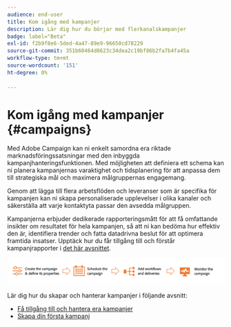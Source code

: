 ```yaml
---
audience: end-user
title: Kom igång med kampanjer
description: Lär dig hur du börjar med flerkanalskampanjer
badge: label="Beta"
exl-id: f2b9f8e6-5ded-4a47-89e9-96650cd78229
source-git-commit: 351b60464d8623c34dea2c19bf86b2fa7b4fa45a
workflow-type: tm+mt
source-wordcount: '151'
ht-degree: 0%

---
```



# Kom igång med kampanjer {#campaigns}


Med Adobe Campaign kan ni enkelt samordna era riktade marknadsföringssatsningar med den inbyggda kampanjhanteringsfunktionen. Med möjligheten att definiera ett schema kan ni planera kampanjernas varaktighet och tidsplanering för att anpassa dem till strategiska mål och maximera målgruppernas engagemang.

Genom att lägga till flera arbetsflöden och leveranser som är specifika för kampanjen kan ni skapa personaliserade upplevelser i olika kanaler och säkerställa att varje kontaktyta passar den avsedda målgruppen.

Kampanjerna erbjuder dedikerade rapporteringsmått för att få omfattande insikter om resultatet för hela kampanjen, så att ni kan bedöma hur effektiv den är, identifiera trender och fatta datadrivna beslut för att optimera framtida insatser. Upptäck hur du får tillgång till och förstår kampanjrapporter i [det här avsnittet](../reporting/campaign-reports.md).

![Kampanjflöde](assets/campaign-flow.png)

Lär dig hur du skapar och hanterar kampanjer i följande avsnitt:

* [Få tillgång till och hantera era kampanjer](manage-campaigns.md)
* [Skapa din första kampanj](create-campaigns.md)



<!--
Use Adobe Campaign to create cross-channel campaigns. With its marketing campaign orchestration capabilities, you can manage and centralize customer data, design customer communications and campaigns, and create personalized experiences across different channels. In this version, email, push and SMS channels are available.

Design and execute high-volume email campaigns to deliver personalized messages, for all platforms and screen sizes. 
Measure the effectiveness of your deliveries with detailed reports including the counts of opens, clicks, forwards, and more. With Adobe Campaign segmentation capabilities, you can run queries against a high-volume database, and easily define dynamic marketing segments which perfectly target your campaigns.
-->

<!--
Get Started with campaigns
Adobe Campaign offers a set of solutions that help you personalize and deliver campaigns across all of your online and offline channels. You can create, configure, execute and analyze marketing campaigns. All marketing campaigns can be managed from a unified control center. Discover how to browse and create marketing campaigns in this section.

Campaigns include actions (deliveries) and processes (importing or extracting files), as well as resources (marketing documents, delivery outlines). They are used in marketing campaigns. Campaigns are part of a program, and programs are included in a campaign plan.
-->
